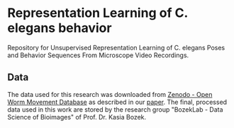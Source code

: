# Representation Learning of C. elegans behavior
Repository for Unsupervised Representation Learning of C. elegans Poses and Behavior Sequences From Microscope Video Recordings.

## Data
The data used for this research was downloaded from [Zenodo - Open Worm Movement Database]([https://www.example.com](https://zenodo.org/communities/open-worm-movement-database)) as described in our [paper](https://doi.org/10.1101/2025.02.14.638285).
The final, processed data used in this work are stored by the research group "BozekLab - Data Science of Bioimages" of Prof. Dr. Kasia Bozek.
